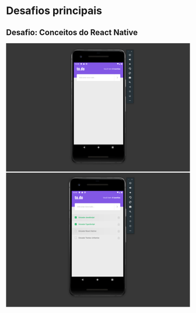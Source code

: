 # Desafios principais

## Desafio: Conceitos do React Native

![banner](./src/assets/images/screen1.png)
![banner](./src/assets/images/screen2.png)
